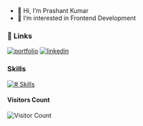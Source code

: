 - 👋 Hi, I’m Prashant Kumar
- 👀 I’m interested in Frontend Development

### 🔗 Links
[![portfolio](https://img.shields.io/badge/my_portfolio-000?style=for-the-badge&logo=ko-fi&logoColor=white)](https://myprashant.tech/)
[![linkedin](https://img.shields.io/badge/linkedin-0A66C2?style=for-the-badge&logo=linkedin&logoColor=white)](https://www.linkedin.com/in/prashant-kumar-ln/)

### Skills
[![# Skills](https://skillicons.dev/icons?i=html,css,js,bootstrap,tailwind,react,redux,vite,nodejs,npm,git,github,mysql,vercel,figma,firebase,docker&theme=dark)](https://skillicons.dev)

#### Visitors Count
![Visitor Count](https://profile-counter.glitch.me/{pkprashantkr}/count.svg)
